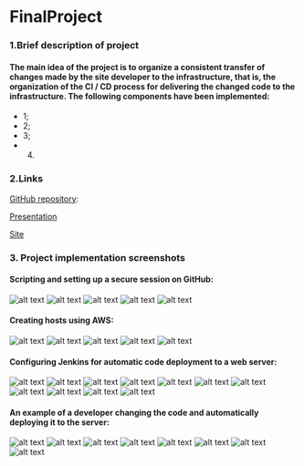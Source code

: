 # FinalProject
### 1.Brief description of project
#### The main idea of the project is to organize a consistent transfer of changes made by the site developer to the infrastructure, that is, the organization of the CI / CD process for delivering the changed code to the infrastructure. The following components have been implemented:
- 1;
- 2;
- 3;
- 4.
### 2.Links
[GitHub repository](https://github.com/OleksandrZhabko/DevOps_online_Dnipro_2021Q3/tree/main/m4/task4.4/PacketTracer):

[Presentation](https://github.com/OleksandrZhabko/DevOps_online_Dnipro_2021Q3/tree/main/m4/task4.4/PacketTracer)

[Site](https://github.com/OleksandrZhabko/DevOps_online_Dnipro_2021Q3/tree/main/m4/task4.4/PacketTracer)
### 3. Project implementation screenshots
#### Scripting and setting up a secure session on GitHub:
![alt text](https://github.com/OleksandrZhabko/FinalProject/blob/main/images/git_1.jpg)
![alt text](https://github.com/OleksandrZhabko/FinalProject/blob/main/images/git_2.jpg)
![alt text](https://github.com/OleksandrZhabko/FinalProject/blob/main/images/git_3.jpg)
![alt text](https://github.com/OleksandrZhabko/FinalProject/blob/main/images/git_4.jpg)
![alt text](https://github.com/OleksandrZhabko/FinalProject/blob/main/images/git_5.jpg)
#### Creating hosts using AWS:
![alt text](https://github.com/OleksandrZhabko/FinalProject/blob/main/images/aws_1.jpg)
![alt text](https://github.com/OleksandrZhabko/FinalProject/blob/main/images/aws_2.jpg)
![alt text](https://github.com/OleksandrZhabko/FinalProject/blob/main/images/aws_3.jpg)
![alt text](https://github.com/OleksandrZhabko/FinalProject/blob/main/images/aws_4.jpg)
![alt text](https://github.com/OleksandrZhabko/FinalProject/blob/main/images/aws_5.jpg)
#### Configuring Jenkins for automatic code deployment to a web server:
![alt text](https://github.com/OleksandrZhabko/FinalProject/blob/main/images/jenkins_1.jpg)
![alt text](https://github.com/OleksandrZhabko/FinalProject/blob/main/images/jenkins_2.jpg)
![alt text](https://github.com/OleksandrZhabko/FinalProject/blob/main/images/jenkins_3.jpg)
![alt text](https://github.com/OleksandrZhabko/FinalProject/blob/main/images/jenkins_4.jpg)
![alt text](https://github.com/OleksandrZhabko/FinalProject/blob/main/images/jenkins_5.jpg)
![alt text](https://github.com/OleksandrZhabko/FinalProject/blob/main/images/jenkins_6.jpg)
![alt text](https://github.com/OleksandrZhabko/FinalProject/blob/main/images/jenkins_7.jpg)
![alt text](https://github.com/OleksandrZhabko/FinalProject/blob/main/images/jenkins_8.jpg)
![alt text](https://github.com/OleksandrZhabko/FinalProject/blob/main/images/jenkins_9.jpg)
![alt text](https://github.com/OleksandrZhabko/FinalProject/blob/main/images/jenkins_10.jpg)
![alt text](https://github.com/OleksandrZhabko/FinalProject/blob/main/images/jenkins_11.jpg)
#### An example of a developer changing the code and automatically deploying it to the server:
![alt text](https://github.com/OleksandrZhabko/FinalProject/blob/main/images/web_1_before.png)
![alt text](https://github.com/OleksandrZhabko/FinalProject/blob/main/images/web_2.png)
![alt text](https://github.com/OleksandrZhabko/FinalProject/blob/main/images/web_3.png)
![alt text](https://github.com/OleksandrZhabko/FinalProject/blob/main/images/web_4.png)
![alt text](https://github.com/OleksandrZhabko/FinalProject/blob/main/images/web_5.png)
![alt text](https://github.com/OleksandrZhabko/FinalProject/blob/main/images/web_6.png)
![alt text](https://github.com/OleksandrZhabko/FinalProject/blob/main/images/web_7.png)
![alt text](https://github.com/OleksandrZhabko/FinalProject/blob/main/images/web_8.png)
